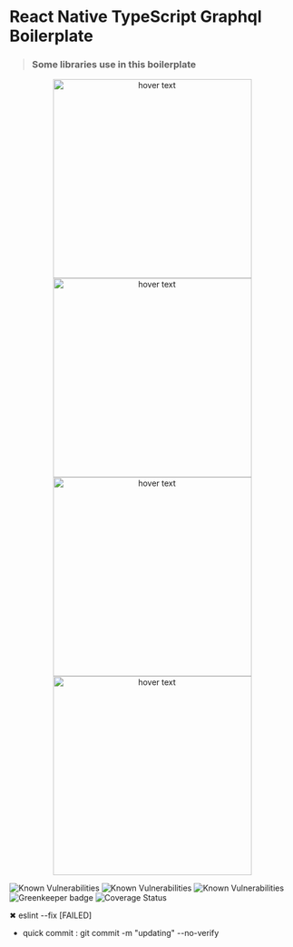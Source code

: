 # React Native TypeScript Graphql Boilerplate

> ### Some libraries use in this boilerplate

<p align="center" >
  <img src="https://upload.wikimedia.org/wikipedia/commons/thumb/a/a7/React-icon.svg/1200px-React-icon.svg.png" width="350" title="hover text">
   <img src="https://upload.wikimedia.org/wikipedia/commons/thumb/a/a7/React-icon.svg/1200px-React-icon.svg.png" width="350" title="hover text">
  <img src="https://upload.wikimedia.org/wikipedia/commons/thumb/a/a7/React-icon.svg/1200px-React-icon.svg.png" width="350" title="hover text">
  <img src="https://upload.wikimedia.org/wikipedia/commons/thumb/a/a7/React-icon.svg/1200px-React-icon.svg.png" width="350" title="hover text">
</p>

![Known Vulnerabilities](https://upload.wikimedia.org/wikipedia/commons/thumb/a/a7/React-icon.svg/1200px-React-icon.svg.png)
![Known Vulnerabilities]((https://circleci.com/gh/chnirt/nestjs-graphql-best-practice/tree/cicd))
![Known Vulnerabilities](https://reactnavigation.org/img/spiro.svg)
![Greenkeeper badge](https://assets.st-note.com/production/uploads/images/7752717/rectangle_large_type_2_cb57ff9fca91a0c89ab29d37794e243c.jpg?width=800)
![Coverage Status](https://nativebase.io/assets/img/front-page-icon.png)

 ✖ eslint --fix [FAILED]
 - quick commit : git commit -m "updating"  --no-verify
